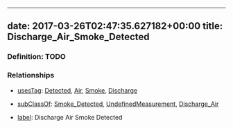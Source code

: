
---
date: 2017-03-26T02:47:35.627182+00:00
title: Discharge_Air_Smoke_Detected
---
### Definition: TODO

### Relationships

* [usesTag](https://brickschema.org/schema/1.0/BrickFrame#usesTag): [Detected](https://brickschema.org/schema/1.0/BrickTag#Detected), [Air](https://brickschema.org/schema/1.0/BrickTag#Air), [Smoke](https://brickschema.org/schema/1.0/BrickTag#Smoke), [Discharge](https://brickschema.org/schema/1.0/BrickTag#Discharge)

* [subClassOf](http://www.w3.org/2000/01/rdf-schema#subClassOf): [Smoke_Detected](https://brickschema.org/schema/1.0/Brick#Smoke_Detected), [UndefinedMeasurement](https://brickschema.org/schema/1.0/Brick#UndefinedMeasurement), [Discharge_Air](https://brickschema.org/schema/1.0/Brick#Discharge_Air)

* [label](http://www.w3.org/2000/01/rdf-schema#label): Discharge Air Smoke Detected
